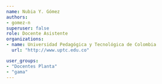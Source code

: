 ```yaml
---
name: Nubia Y. Gómez
authors:
- gomez-n
superuser: false
role: Docente Asistente
organizations:
- name: Universidad Pedagógica y Tecnológica de Colombia
  url: "http://www.uptc.edu.co"

user_groups:
- "Docentes Planta"
- "gama"
---
```


